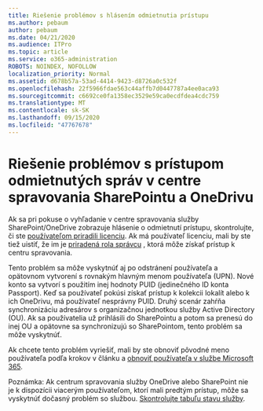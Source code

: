 ```yaml
---
title: Riešenie problémov s hlásením odmietnutia prístupu
ms.author: pebaum
author: pebaum
ms.date: 04/21/2020
ms.audience: ITPro
ms.topic: article
ms.service: o365-administration
ROBOTS: NOINDEX, NOFOLLOW
localization_priority: Normal
ms.assetid: d678b57a-53ad-4414-9423-d8726a0c532f
ms.openlocfilehash: 22f5966fdae563c44affb7d0447787a4ee0aca93
ms.sourcegitcommit: c6692ce0fa1358ec3529e59ca0ecdfdea4cdc759
ms.translationtype: MT
ms.contentlocale: sk-SK
ms.lasthandoff: 09/15/2020
ms.locfileid: "47767678"
---
```

# <a name="troubleshoot-access-denied-messages-in-sharepointonedrive-admin-center"></a>Riešenie problémov s prístupom odmietnutých správ v centre spravovania SharePointu a OneDrivu

Ak sa pri pokuse o vyhľadanie v centre spravovania služby SharePoint/OneDrive zobrazuje hlásenie o odmietnutí prístupu, skontrolujte, či ste [používateľom priradili licenciu](https://docs.microsoft.com/microsoft-365/admin/add-users/add-users). Ak má používateľ licenciu, mali by ste tiež uistiť, že im je [priradená rola správcu](hhttps://docs.microsoft.com/microsoft-365/admin/add-users/about-admin-roles) , ktorá môže získať prístup k centru spravovania.

Tento problém sa môže vyskytnúť aj po odstránení používateľa a opätovnom vytvorení s rovnakým hlavným menom používateľa (UPN). Nové konto sa vytvorí s použitím inej hodnoty PUID (jedinečného ID konta Passport). Keď sa používateľ pokúsi získať prístup k kolekcii lokalít alebo k ich OneDrivu, má používateľ nesprávny PUID. Druhý scenár zahŕňa synchronizáciu adresárov s organizačnou jednotkou služby Active Directory (OU). Ak sa používatelia už prihlásili do SharePointu a potom sa prenesú do inej OU a opätovne sa synchronizujú so SharePointom, tento problém sa môže vyskytnúť.

Ak chcete tento problém vyriešiť, mali by ste obnoviť pôvodné meno používateľa podľa krokov v článku a [obnoviť používateľa v službe Microsoft 365](https://docs.microsoft.com/microsoft-365/admin/add-users/restore-user).

Poznámka: Ak centrum spravovania služby OneDrive alebo SharePoint nie je k dispozícii viacerým používateľom, ktorí mali predtým prístup, môže sa vyskytnúť dočasný problém so službou.  [Skontrolujte tabuľu stavu služby](https://portal.office.com/adminportal/home#/servicehealth).


